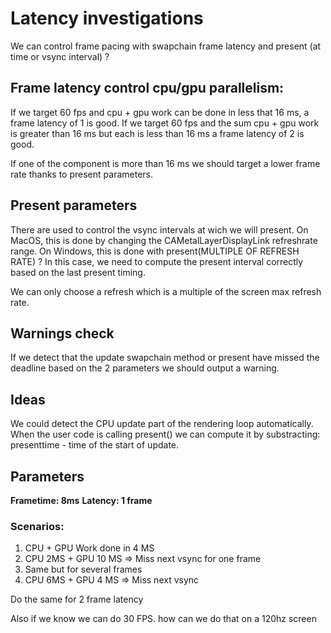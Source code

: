 # Latency investigations

We can control frame pacing with swapchain frame latency and present (at time or vsync interval) ?

## Frame latency control cpu/gpu parallelism:
If we target 60 fps and cpu + gpu work can be done in less that 16 ms, a frame latency of 1 is good.
If we target 60 fps and the sum cpu + gpu work is greater than 16 ms but each is less than 16 ms a frame latency of 2 is good.

If one of the component is more than 16 ms we should target a lower frame rate thanks to present parameters.

## Present parameters

There are used to control the vsync intervals at wich we will present.
On MacOS, this is done by changing the CAMetalLayerDisplayLink refreshrate range.
On Windows, this is done with present(MULTIPLE OF REFRESH RATE) ? In this case, we need to compute the present interval correctly based
on the last present timing.

We can only choose a refresh which is a multiple of the screen max refresh rate.

## Warnings check

If we detect that the update swapchain method or present have missed the deadline based on the 2 parameters we should
output a warning.

## Ideas

We could detect the CPU update part of the rendering loop automatically. When the user code is calling present() we can compute it by substracting:
presenttime - time of the start of update.

## Parameters
**Frametime: 8ms**
**Latency: 1 frame**

### Scenarios:

1) CPU + GPU Work done in 4 MS 
2) CPU 2MS + GPU 10 MS => Miss next vsync for one frame
3) Same but for several frames
4) CPU 6MS + GPU 4 MS => Miss next vsync

Do the same for 2 frame latency

Also if we know we can do 30 FPS. how can we do that on a 120hz screen
